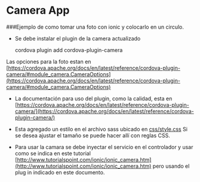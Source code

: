 Camera App
===

###Ejemplo de como tomar una foto con ionic y colocarlo en un circulo.



* Se debe instalar el plugin de la camera actualizado

    cordova plugin add cordova-plugin-camera

Las opciones para la foto estan en [https://cordova.apache.org/docs/en/latest/reference/cordova-plugin-camera/#module_camera.CameraOptions](https://cordova.apache.org/docs/en/latest/reference/cordova-plugin-camera/#module_camera.CameraOptions) 

* La documentación para uso del plugin, como la calidad,  esta en [https://cordova.apache.org/docs/en/latest/reference/cordova-plugin-camera/](https://cordova.apache.org/docs/en/latest/reference/cordova-plugin-camera/)  

* Esta agregado un estilo en el archivo sass ubicado en [css/style.css](css/style.css) Si se desea ajustar el tamaño se puede hacer allí con reglas CSS.


* Para usar la camara se debe inyectar el servicio en el controlador y usar como se indica en este tutorial [http://www.tutorialspoint.com/ionic/ionic_camera.htm](http://www.tutorialspoint.com/ionic/ionic_camera.htm) pero usando el plug in indicado en este documento.